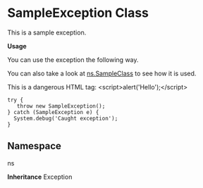 # SampleException Class

This is a sample exception.

**Usage** 

You can use the exception the following way. 

You can also take a look at [ns.SampleClass](../SampleGroup/ns.SampleClass.md) to see how it is used. 

This is a dangerous HTML tag: &lt;script&gt;alert(&#x27;Hello&#x27;);&lt;/script&gt; 

```apex
try {
   throw new SampleException();
} catch (SampleException e) {
  System.debug('Caught exception');
}
```

## Namespace
ns

**Inheritance**
Exception